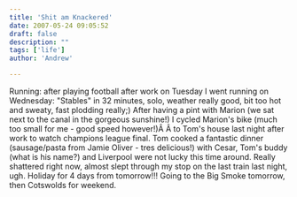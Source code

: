 ```yaml
---
title: 'Shit am Knackered'
date: 2007-05-24 09:05:52
draft: false
description: ""
tags: ['life']
author: 'Andrew'

---
```


Running: after playing football after work on Tuesday I went running on Wednesday: "Stables" in 32 minutes, solo, weather really good, bit too hot and sweaty, fast plodding really;) After having a pint with Marion (we sat next to the canal in the gorgeous sunshine!) I cycled Marion's bike (much too small for me - good speed however!)Â Â to Tom's house last night after work to watch champions league final. Tom cooked a fantastic dinner (sausage/pasta from Jamie Oliver - tres delicious!) with Cesar, Tom's buddy (what is his name?) and Liverpool were not lucky this time around. Really shattered right now, almost slept through my stop on the last train last night, ugh. Holiday for 4 days from tomorrow!!! Going to the Big Smoke tomorrow, then Cotswolds for weekend.

